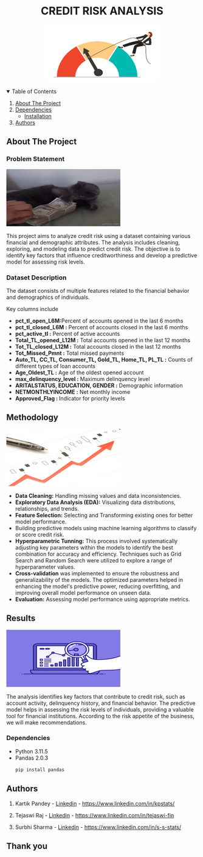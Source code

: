 <!-- PROJECT LOGO -->
<br />
<h1 align="center">CREDIT RISK ANALYSIS</h1>
<p align="center">
  <a href="https://github.com/kp-stats/Credit-Risk-ML-Project/">
   <img src="Resources\credit.gif" alt="Description of the GIF" width="300" height="150">
  </a>

  <p align="center">
    
<!-- TABLE OF CONTENTS -->
<details open="open">
  <summary>Table of Contents</summary>
  <ol>
    <li>
      <a href="#about-the-project">About The Project</a>
    </li>
    <li>
      <a href="#dependencies">Dependencies</a>
      <ul>
        <li><a href="#installation">Installation</a></li>
      </ul>
    </li>
    <li><a href="#authors">Authors</a></li>
  </ol>
</details>

<!-- ABOUT THE PROJECT -->
## About The Project
<h3> Problem Statement</h3> 
 <img src="Resources\problem.gif" alt="method" width="300" height="150">
<p>
This project aims to analyze credit risk using a dataset containing various financial and demographic attributes. The analysis includes cleaning, exploring, and modeling data to predict credit risk. The objective is to identify key factors that influence creditworthiness and develop a predictive model for assessing risk levels.</p>

<p><h3>Dataset Description</h4>
The dataset consists of multiple features related to the financial behavior and demographics of individuals.
<p>Key columns include</p>
<ul><li><b>pct_tl_open_L6M:</b>Percent of accounts opened in the last 6 months</li>
<li><b>pct_tl_closed_L6M :</b> Percent of accounts closed in the last 6 months</li>
<li><b>pct_active_tl :</b> Percent of active accounts</li>
<li> <b>Total_TL_opened_L12M :</b> Total accounts opened in the last 12 months</li>
<li><b>Tot_TL_closed_L12M :</b> Total accounts closed in the last 12 months</li>
<li><b>Tot_Missed_Pmnt :</b> Total missed payments</li>
<li><b>Auto_TL, CC_TL, Consumer_TL, Gold_TL, Home_TL, PL_TL :</b> Counts of different types of loan accounts</li>
<li><b>Age_Oldest_TL :</b> Age of the oldest opened account</li>
<li><b>max_delinquency_level :</b> Maximum delinquency level</li>
<li><b>ARITALSTATUS, EDUCATION, GENDER :</b> Demographic information</li>
<li><b>NETMONTHLYINCOME :</b> Net monthly income</li>
<li><b>Approved_Flag : </b>Indicator for priority levels</li></ul>
</p>

## Methodology

 <img src="Resources\METHOD.gif" alt="method" width="300" height="150">

<ul>
<li><b>Data Cleaning:</b> Handling missing values and data inconsistencies.</li>
<li><b>Exploratory Data Analysis (EDA):</b> Visualizing data distributions, relationships, and trends.</li>
<li><b>Feature Selection:</b> Selecting and Transforming existing ones for better model performance.</li>
<li>Building predictive models using machine learning algorithms to classify or score credit risk.</li>
<li><b>Hyperparametric Tunning:</b> This process involved systematically adjusting key parameters within the models to identify the best combination for accuracy and efficiency. Techniques such as Grid Search and Random Search were utilized to explore a range of hyperparameter values.</li>
<li><b>Cross-validation</b> was implemented to ensure the robustness and generalizability of the models. The optimized parameters helped in enhancing the model's predictive power, reducing overfitting, and improving overall model performance on unseen data.</li>
<li><b>Evaluation:</b> Assessing model performance using appropriate metrics.</li></ul>

## Results

<img src="Resources\result.gif" alt="result" width="300" height="150">

<p>The analysis identifies key factors that contribute to credit risk, such as account activity, delinquency history, and financial behavior. The predictive model helps in assessing the risk levels of individuals, providing a valuable tool for financial institutions. According to the risk appetite of the business, we will make recommendations.</p>

### Dependencies
* Python 3.11.5
* Pandas 2.0.3
  ```sh
  pip install pandas
  ```
<!-- Authors -->
## Authors

1) Kartik Pandey - [Linkedin](https://www.linkedin.com/in/kpstats/) - https://www.linkedin.com/in/kpstats/

2) Tejaswi Raj - [Linkedin](https://www.linkedin.com/in/tejaswi-fin) - https://www.linkedin.com/in/tejaswi-fin

3) Surbhi Sharma - [Linkedin](https://www.linkedin.com/in/s-s-stats/) - https://www.linkedin.com/in/s-s-stats/

## Thank you

